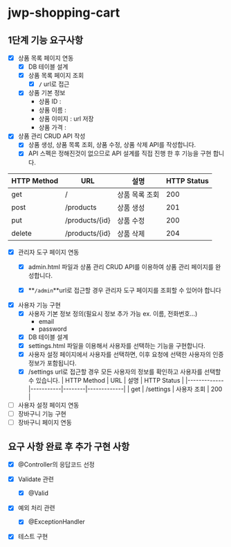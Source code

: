 # jwp-shopping-cart

## 1단계 기능 요구사항

- [x]  상품 목록 페이지 연동
    - [x] DB 테이블 설계
    - [x]  상품 목록 페이지 조회
        - [x]  **`/`** url로 접근
    - [x]  상품 기본 정보
        - 상품 ID :
        - 상품 이름 :
        - 상품 이미지 : url 저장
        - 상품 가격 :
- [x]  상품 관리 CRUD API 작성
    - [x]  상품 생성, 상품 목록 조회, 상품 수정, 상품 삭제 API를 작성합니다.
    - [x]  API 스펙은 정해진것이 없으므로 API 설계를 직접 진행 한 후 기능을 구현 합니다.

| HTTP Method | URL            | 설명       | HTTP Status |
|-------------|----------------|----------|-------------|
| get         | /              | 상품 목록 조회 | 200         |
| post        | /products      | 상품 생성    | 201         |
| put         | /products/{id} | 상품 수정    | 200         |
| delete      | /products/{id} | 상품 삭제    | 204         |

- [x]  관리자 도구 페이지 연동
    - [x]  admin.html 파일과 상품 관리 CRUD API를 이용하여 상품 관리 페이지를 완성합니다.
    - [x]  **`/admin`**url로 접근할 경우 관리자 도구 페이지를 조회할 수 있어야 합니다


- [x] 사용자 기능 구현
    - [x] 사용자 기본 정보 정의(필요시 정보 추가 가능 ex. 이름, 전화번호...)
        - email
        - password
    - [x] DB 테이블 설계
    - [x] settings.html 파일을 이용해서 사용자를 선택하는 기능을 구현합니다.
    - [x] 사용자 설정 페이지에서 사용자를 선택하면, 이후 요청에 선택한 사용자의 인증 정보가 포함됩니다.
    - [x] /settings url로 접근할 경우 모든 사용자의 정보를 확인하고 사용자를 선택할 수 있습니다.
| HTTP Method | URL       | 설명     | HTTP Status |
|-------------|-----------|--------|-------------|
| get         | /settings | 사용자 조회 | 200         |
- [ ] 사용자 설정 페이지 연동
- [ ] 장바구니 기능 구현
- [ ] 장바구니 페이지 연동

## 요구 사항 완료 후 추가 구현 사항

- [x]  @Controller의 응답코드 선정

- [x]  Validate 관련
    - [x]  @Valid

- [x]  예외 처리 관련
    - [x]  @ExceptionHandler

- [x]  테스트 구현
